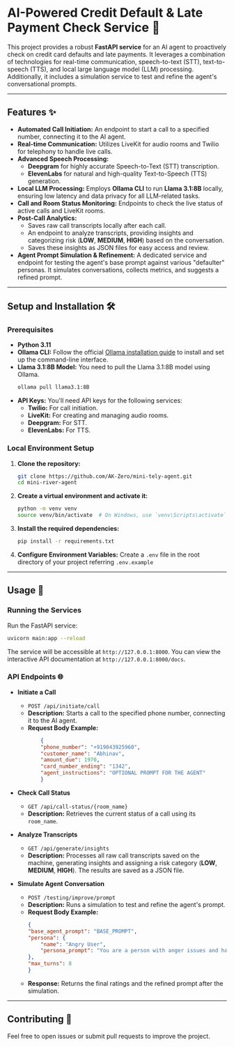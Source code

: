 # AI-Powered Credit Default & Late Payment Check Service 🤖

This project provides a robust **FastAPI service** for an AI agent to proactively check on credit card defaults and late payments. It leverages a combination of technologies for real-time communication, speech-to-text (STT), text-to-speech (TTS), and local large language model (LLM) processing. Additionally, it includes a simulation service to test and refine the agent's conversational prompts.

-----

## Features ✨

  * **Automated Call Initiation:** An endpoint to start a call to a specified number, connecting it to the AI agent.
  * **Real-time Communication:** Utilizes LiveKit for audio rooms and Twilio for telephony to handle live calls.
  * **Advanced Speech Processing:**
      * **Deepgram** for highly accurate Speech-to-Text (STT) transcription.
      * **ElevenLabs** for natural and high-quality Text-to-Speech (TTS) generation.
  * **Local LLM Processing:** Employs **Ollama CLI** to run **Llama 3.1:8B** locally, ensuring low latency and data privacy for all LLM-related tasks.
  * **Call and Room Status Monitoring:** Endpoints to check the live status of active calls and LiveKit rooms.
  * **Post-Call Analytics:**
      * Saves raw call transcripts locally after each call.
      * An endpoint to analyze transcripts, providing insights and categorizing risk (**LOW**, **MEDIUM**, **HIGH**) based on the conversation.
      * Saves these insights as JSON files for easy access and review.
  * **Agent Prompt Simulation & Refinement:** A dedicated service and endpoint for testing the agent's base prompt against various "defaulter" personas. It simulates conversations, collects metrics, and suggests a refined prompt.

-----

## Setup and Installation 🛠️

### Prerequisites

  * **Python 3.11**
  * **Ollama CLI:** Follow the official [Ollama installation guide](https://ollama.com/download) to install and set up the command-line interface.
  * **Llama 3.1:8B Model:** You need to pull the Llama 3.1:8B model using Ollama.
    ```bash
    ollama pull llama3.1:8B
    ```
  * **API Keys:** You'll need API keys for the following services:
      * **Twilio:** For call initiation.
      * **LiveKit:** For creating and managing audio rooms.
      * **Deepgram:** For STT.
      * **ElevenLabs:** For TTS.

### Local Environment Setup

1.  **Clone the repository:**

    ```bash
    git clone https://github.com/AK-Zero/mini-tely-agent.git
    cd mini-river-agent
    ```

2.  **Create a virtual environment and activate it:**

    ```bash
    python -m venv venv
    source venv/bin/activate  # On Windows, use `venv\Scripts\activate`
    ```

3.  **Install the required dependencies:**

    ```bash
    pip install -r requirements.txt
    ```

4.  **Configure Environment Variables:**
    Create a `.env` file in the root directory of your project referring `.env.example`

-----

## Usage 🚀

### Running the Services

Run the FastAPI service:

```bash
uvicorn main:app --reload
```

The service will be accessible at `http://127.0.0.1:8000`. You can view the interactive API documentation at `http://127.0.0.1:8000/docs`.

### API Endpoints 🌐

  * **Initiate a Call**

      * `POST /api/initiate/call`
      * **Description:** Starts a call to the specified phone number, connecting it to the AI agent.
      * **Request Body Example:**
        ```json
            {
            "phone_number": "+919043925960",
            "customer_name": "Abhinav",
            "amount_due": 1970,
            "card_number_ending": "1342",
            "agent_instructions": "OPTIONAL PROMPT FOR THE AGENT"
            }
        ```

  * **Check Call Status**

      * `GET /api/call-status/{room_name}`
      * **Description:** Retrieves the current status of a call using its `room_name`.

  * **Analyze Transcripts**

      * `GET /api/generate/insights`
      * **Description:** Processes all raw call transcripts saved on the machine, generating insights and assigning a risk category (**LOW**, **MEDIUM**, **HIGH**). The results are saved as a JSON file.

  * **Simulate Agent Conversation**

      * `POST /testing/improve/prompt`
      * **Description:** Runs a simulation to test and refine the agent's prompt.
      * **Request Body Example:**
        ```json
        {
        "base_agent_prompt": "BASE_PROMPT",
        "persona": {
            "name": "Angry User",
            "persona_prompt": "You are a person with anger issues and have defaulted on your credit card for over 25000 dollars, and you dont plan on paying it back."
        },
        "max_turns": 8
        }
        ```
      * **Response:** Returns the final ratings and the refined prompt after the simulation.

-----

## Contributing 🤝

Feel free to open issues or submit pull requests to improve the project.